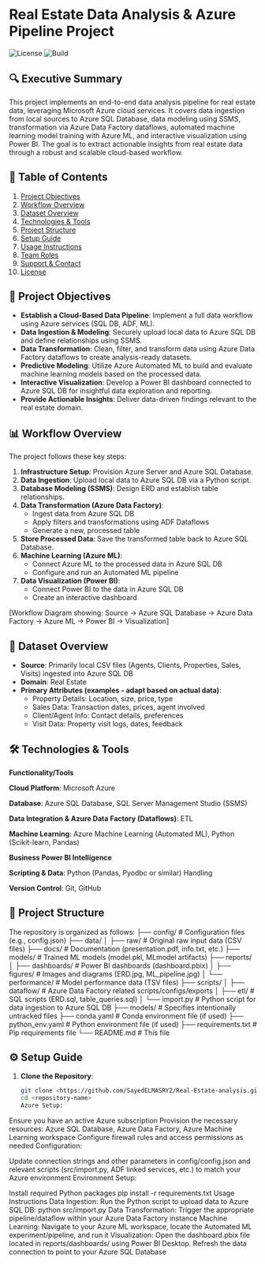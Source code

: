 # Real Estate Data Analysis & Azure Pipeline Project

![License](https://img.shields.io/badge/License-MIT-yellow.svg) ![Build](https://img.shields.io/badge/Build-Passing-brightgreen.svg)

## 🔍 Executive Summary

This project implements an end-to-end data analysis pipeline for real estate data, leveraging Microsoft Azure cloud services. It covers data ingestion from local sources to Azure SQL Database, data modeling using SSMS, transformation via Azure Data Factory dataflows, automated machine learning model training with Azure ML, and interactive visualization using Power BI. The goal is to extract actionable insights from real estate data through a robust and scalable cloud-based workflow.

## 📑 Table of Contents

1. [Project Objectives](#project-objectives)
2. [Workflow Overview](#workflow-overview)
3. [Dataset Overview](#dataset-overview)
4. [Technologies & Tools](#technologies--tools)
5. [Project Structure](#project-structure)
6. [Setup Guide](#setup-guide)
7. [Usage Instructions](#usage-instructions)
8. [Team Roles](#team-roles)
9. [Support & Contact](#support--contact)
10. [License](#license)

## 🎯 Project Objectives

- **Establish a Cloud-Based Data Pipeline**: Implement a full data workflow using Azure services (SQL DB, ADF, ML).
- **Data Ingestion & Modeling**: Securely upload local data to Azure SQL DB and define relationships using SSMS.
- **Data Transformation**: Clean, filter, and transform data using Azure Data Factory dataflows to create analysis-ready datasets.
- **Predictive Modeling**: Utilize Azure Automated ML to build and evaluate machine learning models based on the processed data.
- **Interactive Visualization**: Develop a Power BI dashboard connected to Azure SQL DB for insightful data exploration and reporting.
- **Provide Actionable Insights**: Deliver data-driven findings relevant to the real estate domain.

## 📊 Workflow Overview

The project follows these key steps:

1. **Infrastructure Setup**: Provision Azure Server and Azure SQL Database.
2. **Data Ingestion**: Upload local data to Azure SQL DB via a Python script.
3. **Database Modeling (SSMS)**: Design ERD and establish table relationships.
4. **Data Transformation (Azure Data Factory)**:
   - Ingest data from Azure SQL DB
   - Apply filters and transformations using ADF Dataflows
   - Generate a new, processed table
5. **Store Processed Data**: Save the transformed table back to Azure SQL Database.
6. **Machine Learning (Azure ML)**:
   - Connect Azure ML to the processed data in Azure SQL DB
   - Configure and run an Automated ML pipeline
7. **Data Visualization (Power BI)**:
   - Connect Power BI to the data in Azure SQL DB
   - Create an interactive dashboard

[Workflow Diagram showing: Source → Azure SQL Database → Azure Data Factory → Azure ML → Power BI → Visualization]

## 📁 Dataset Overview

- **Source**: Primarily local CSV files (Agents, Clients, Properties, Sales, Visits) ingested into Azure SQL DB
- **Domain**: Real Estate
- **Primary Attributes (examples - adapt based on actual data)**:
  - Property Details: Location, size, price, type
  - Sales Data: Transaction dates, prices, agent involved
  - Client/Agent Info: Contact details, preferences
  - Visit Data: Property visit logs, dates, feedback

## 🛠️ Technologies & Tools

**Functionality/Tools**

**Cloud Platform**: Microsoft Azure

**Database**: Azure SQL Database, SQL Server Management Studio (SSMS)

**Data Integration & Azure Data Factory (Dataflows)**: ETL

**Machine Learning**: Azure Machine Learning (Automated ML), Python (Scikit-learn, Pandas)

**Business Power BI Intelligence**

**Scripting & Data**: Python (Pandas, Pyodbc or similar) Handling

**Version Control**: Git, GitHub

## 📂 Project Structure

The repository is organized as follows:
├── config/ # Configuration files (e.g., config.json)
├── data/
│ ├── raw/ # Original raw input data (CSV files)
├── docs/ # Documentation (presentation.pdf, info.txt, etc.)
├── models/ # Trained ML models (model.pkl, MLmodel artifacts)
├── reports/
│ ├── dashboards/ # Power BI dashboards (dashboard.pbix)
│ ├── figures/ # Images and diagrams (ERD.jpg, ML_pipeline.jpg)
│ └── performance/ # Model performance data (TSV files)
├── scripts/
│ ├── dataflow/ # Azure Data Factory related scripts/configs/exports
│ ├── etl/ # SQL scripts (ERD.sql, table_queries.sql)
│ └── import.py # Python script for data ingestion to Azure SQL DB
├── models/ # Specifies intentionally untracked files
├── conda.yaml # Conda environment file (if used)
├── python_env.yaml # Python environment file (if used)
├── requirements.txt # Pip requirements file
└── README.md # This file



## ⚙️ Setup Guide

1. **Clone the Repository**:
   ```bash
   git clone <https://github.com/SayedELMASRY2/Real-Estate-analysis.git>
   cd <repository-name>
   Azure Setup:

Ensure you have an active Azure subscription
Provision the necessary resources: Azure SQL Database, Azure Data Factory, Azure Machine Learning workspace
Configure firewall rules and access permissions as needed
Configuration:

Update connection strings and other parameters in config/config.json and relevant scripts (src/import.py, ADF linked services, etc.) to match your Azure environment
Environment Setup:

Install required Python packages 
pip install -r requirements.txt
Usage Instructions
Data Ingestion: Run the Python script to upload data to Azure SQL DB:
python src/import.py
Data Transformation: Trigger the appropriate pipeline/dataflow within your Azure Data Factory instance
Machine Learning: Navigate to your Azure ML workspace, locate the Automated ML experiment/pipeline, and run it
Visualization: Open the dashboard.pbix file located in reports/dashboards/ using Power BI Desktop. Refresh the data connection to point to your Azure SQL Database
